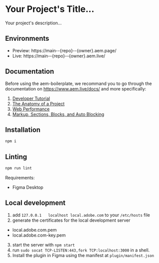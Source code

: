 # Your Project's Title...
Your project's description...

## Environments
- Preview: https://main--{repo}--{owner}.aem.page/
- Live: https://main--{repo}--{owner}.aem.live/

## Documentation

Before using the aem-boilerplate, we recommand you to go through the documentation on https://www.aem.live/docs/ and more specifically:
1. [Developer Tutorial](https://www.aem.live/developer/tutorial)
2. [The Anatomy of a Project](https://www.aem.live/developer/anatomy-of-a-project)
3. [Web Performance](https://www.aem.live/developer/keeping-it-100)
4. [Markup, Sections, Blocks, and Auto Blocking](https://www.aem.live/developer/markup-sections-blocks)

## Installation

```sh
npm i
```

## Linting

```sh
npm run lint
```

Requirements:
- Figma Desktop


## Local development

1. add `127.0.0.1	localhost local.adobe.com` to your `/etc/hosts` file
2. generate the certificates for the local development server
- local.adobe.com.pem
- local.adobe.com-key.pem
3. start the server with `npm start`
4. run `sudo socat TCP-LISTEN:443,fork TCP:localhost:3000`  in a shell.
5. Install the plugin in Figma using the manifest at `plugin/manifest.json`